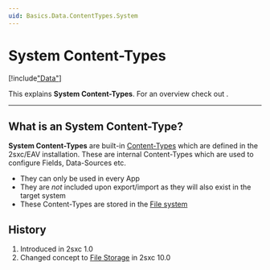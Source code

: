 ```yaml
---
uid: Basics.Data.ContentTypes.System
---
```


# System Content-Types

[!include["Data"](~/basics/data/_shared-content-types-global.md)]

This explains **System Content-Types**. For an overview check out [](xref:Basics.Data.Index).

---

## What is an System Content-Type?

**System Content-Types** are built-in [Content-Types](xref:Basics.Data.ContentTypes.Index) which are defined in the 2sxc/EAV installation. 
These are internal Content-Types which are used to configure Fields, Data-Sources etc. 

* They can only be used in every App
* They are _not_ included upon export/import as they will also exist in the target system
* These Content-Types are stored in the [File system](xref:Basics.Data.ContentTypes.FileStorage)

## History

1. Introduced in 2sxc 1.0
1. Changed concept to [File Storage](xref:Basics.Data.ContentTypes.FileStorage) in 2sxc 10.0

